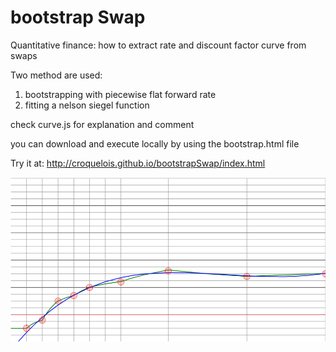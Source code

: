# bootstrap Swap
Quantitative finance: how to extract rate and discount factor curve from swaps

Two method are used:

1. bootstrapping with piecewise flat forward rate
2. fitting a nelson siegel function

check curve.js for explanation and comment

you can download and execute locally by using the bootstrap.html file

Try it at: http://croquelois.github.io/bootstrapSwap/index.html

![screenshot](https://github.com/croquelois/bootstrapSwap/blob/master/graph.png)
